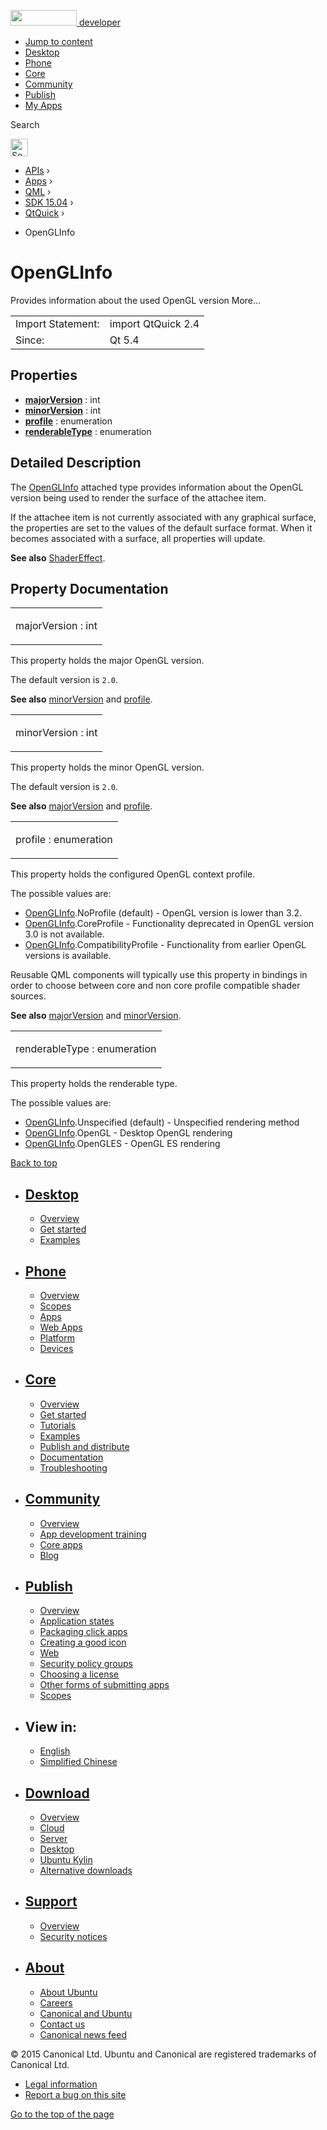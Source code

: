 <a href="https://developer.ubuntu.com/" class="logo-ubuntu"><img src="https://developer.ubuntu.com/assets/sites/ubuntu/latest/u/img/logos/logo-ubuntu-orange.svg" width="106" height="25" /> <span>developer</span></a>

-   [Jump to content](index.html#main-content)
-   [Desktop](https://developer.ubuntu.com/en/desktop/)
-   [Phone](https://developer.ubuntu.com/en/phone/)
-   [Core](https://developer.ubuntu.com/core)
-   [Community](https://developer.ubuntu.com/en/community/)
-   [Publish](https://developer.ubuntu.com/en/publish/)
-   [My Apps](https://myapps.developer.ubuntu.com/)

Search

<img src="https://developer.ubuntu.com/assets/sites/ubuntu/latest/u/img/search-white.svg" alt="Search" height="28" />

-   [APIs](../../../../index.html) ›
-   [Apps](../../../index.html) ›
-   [QML](../../index.html) ›
-   [SDK 15.04](../index.html) ›
-   [QtQuick](../QtQuick/index.html) ›

<!-- -->

-   OpenGLInfo

OpenGLInfo
==========

<span class="subtitle"></span>
Provides information about the used OpenGL version More...

|                   |                    |
|-------------------|--------------------|
| Import Statement: | import QtQuick 2.4 |
| Since:            | Qt 5.4             |

<span id="properties"></span>
Properties
----------

-   ****[majorVersion](index.html#majorVersion-prop)**** : int
-   ****[minorVersion](index.html#minorVersion-prop)**** : int
-   ****[profile](index.html#profile-prop)**** : enumeration
-   ****[renderableType](index.html#renderableType-prop)**** : enumeration

<span id="details"></span>
Detailed Description
--------------------

The [OpenGLInfo](index.html) attached type provides information about the OpenGL version being used to render the surface of the attachee item.

If the attachee item is not currently associated with any graphical surface, the properties are set to the values of the default surface format. When it becomes associated with a surface, all properties will update.

**See also** [ShaderEffect](../QtQuick.ShaderEffect/index.html).

Property Documentation
----------------------

<table>
<colgroup>
<col width="100%" />
</colgroup>
<tbody>
<tr class="odd">
<td><p><span id="majorVersion-prop"></span><span class="name">majorVersion</span> : <span class="type">int</span></p></td>
</tr>
</tbody>
</table>

This property holds the major OpenGL version.

The default version is `2.0`.

**See also** [minorVersion](index.html#minorVersion-prop) and [profile](index.html#profile-prop).

<table>
<colgroup>
<col width="100%" />
</colgroup>
<tbody>
<tr class="odd">
<td><p><span id="minorVersion-prop"></span><span class="name">minorVersion</span> : <span class="type">int</span></p></td>
</tr>
</tbody>
</table>

This property holds the minor OpenGL version.

The default version is `2.0`.

**See also** [majorVersion](index.html#majorVersion-prop) and [profile](index.html#profile-prop).

<table>
<colgroup>
<col width="100%" />
</colgroup>
<tbody>
<tr class="odd">
<td><p><span id="profile-prop"></span><span class="name">profile</span> : <span class="type">enumeration</span></p></td>
</tr>
</tbody>
</table>

This property holds the configured OpenGL context profile.

The possible values are:

-   [OpenGLInfo](index.html).NoProfile (default) - OpenGL version is lower than 3.2.
-   [OpenGLInfo](index.html).CoreProfile - Functionality deprecated in OpenGL version 3.0 is not available.
-   [OpenGLInfo](index.html).CompatibilityProfile - Functionality from earlier OpenGL versions is available.

Reusable QML components will typically use this property in bindings in order to choose between core and non core profile compatible shader sources.

**See also** [majorVersion](index.html#majorVersion-prop) and [minorVersion](index.html#minorVersion-prop).

<table>
<colgroup>
<col width="100%" />
</colgroup>
<tbody>
<tr class="odd">
<td><p><span id="renderableType-prop"></span><span class="name">renderableType</span> : <span class="type">enumeration</span></p></td>
</tr>
</tbody>
</table>

This property holds the renderable type.

The possible values are:

-   [OpenGLInfo](index.html).Unspecified (default) - Unspecified rendering method
-   [OpenGLInfo](index.html).OpenGL - Desktop OpenGL rendering
-   [OpenGLInfo](index.html).OpenGLES - OpenGL ES rendering

[Back to top](index.html#)

-   [Desktop](https://developer.ubuntu.com/en/desktop/)
    ---------------------------------------------------

    -   [Overview](https://developer.ubuntu.com/en/desktop/)
    -   [Get started](http://snapcraft.io/?utm_source=developer.ubuntu.com&utm_medium=devportal&utm_term=snaps%20snapcraft%20desktop&utm_content=menu&utm_campaign=duc_snappers)
    -   [Examples](https://github.com/ubuntu/snappy-playpen)

-   [Phone](https://developer.ubuntu.com/en/phone/)
    -----------------------------------------------

    -   [Overview](https://developer.ubuntu.com/en/phone/)
    -   [Scopes](https://developer.ubuntu.com/en/phone/scopes/)
    -   [Apps](https://developer.ubuntu.com/en/phone/apps/)
    -   [Web Apps](https://developer.ubuntu.com/en/phone/web/)
    -   [Platform](https://developer.ubuntu.com/en/phone/platform/)
    -   [Devices](https://developer.ubuntu.com/en/phone/devices/)

-   [Core](https://developer.ubuntu.com/core)
    -----------------------------------------

    -   [Overview](https://developer.ubuntu.com/core)
    -   [Get started](https://developer.ubuntu.com/core/get-started)
    -   [Tutorials](https://developer.ubuntu.com/core/tutorials)
    -   [Examples](https://developer.ubuntu.com/core/examples)
    -   [Publish and distribute](https://developer.ubuntu.com/core/publish-and-distribute)
    -   [Documentation](https://developer.ubuntu.com/core/documentation)
    -   [Troubleshooting](https://developer.ubuntu.com/core/troubleshooting)

-   [Community](https://developer.ubuntu.com/en/community/)
    -------------------------------------------------------

    -   [Overview](https://developer.ubuntu.com/en/community/)
    -   [App development training](https://developer.ubuntu.com/en/community/training/)
    -   [Core apps](https://developer.ubuntu.com/en/community/core-apps/)
    -   [Blog](https://developer.ubuntu.com/en/community/blog/)

-   [Publish](https://developer.ubuntu.com/en/publish/)
    ---------------------------------------------------

    -   [Overview](https://developer.ubuntu.com/en/publish/)
    -   [Application states](https://developer.ubuntu.com/en/publish/application-states/)
    -   [Packaging click apps](https://developer.ubuntu.com/en/publish/packaging-click-apps/)
    -   [Creating a good icon](https://developer.ubuntu.com/en/publish/creating-a-good-icon/)
    -   [Web](https://developer.ubuntu.com/en/publish/web/)
    -   [Security policy groups](https://developer.ubuntu.com/en/publish/security-policy-groups/)
    -   [Choosing a license](https://developer.ubuntu.com/en/publish/choosing-a-license/)
    -   [Other forms of submitting apps](https://developer.ubuntu.com/en/publish/other-forms-of-submitting-apps/)
    -   [Scopes](https://developer.ubuntu.com/en/publish/scopes/)

-   View in:
    --------

    -   [English](index.html "Change to language: English")
    -   [Simplified Chinese](index.html "Change to language: Simplified Chinese")

-   [Download](http://ubuntu.com/download/)
    ---------------------------------------

    -   [Overview](http://ubuntu.com/download)
    -   [Cloud](http://ubuntu.com/download/cloud)
    -   [Server](http://ubuntu.com/download/server)
    -   [Desktop](http://ubuntu.com/download/desktop)
    -   [Ubuntu Kylin](http://ubuntu.com/download/ubuntu-kylin)
    -   [Alternative downloads](http://ubuntu.com/download/alternative-downloads)

-   [Support](http://ubuntu.com/support/)
    -------------------------------------

    -   [Overview](http://ubuntu.com/support)
    -   [Security notices](http://www.ubuntu.com/usn/)

-   [About](http://ubuntu.com/about/)
    ---------------------------------

    -   [About Ubuntu](http://ubuntu.com/about/about-ubuntu)
    -   [Careers](http://www.canonical.com/careers)
    -   [Canonical and Ubuntu](http://ubuntu.com/about/canonical-and-ubuntu)
    -   [Contact us](http://ubuntu.com/about/contact-us)
    -   [Canonical news feed](http://insights.ubuntu.com/feed/)

© 2015 Canonical Ltd. Ubuntu and Canonical are registered trademarks of Canonical Ltd.

-   [Legal information](http://www.ubuntu.com/legal)
-   [Report a bug on this site](https://bugs.launchpad.net/developer-ubuntu-com/)

<span class="accessibility-aid">[Go to the top of the page](index.html#)</span>
